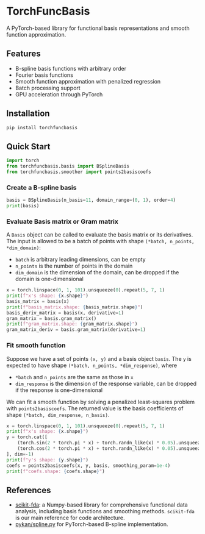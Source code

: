 # TorchFuncBasis

A PyTorch-based library for functional basis representations and smooth function approximation.

## Features

- B-spline basis functions with arbitrary order
- Fourier basis functions
- Smooth function approximation with penalized regression
- Batch processing support
- GPU acceleration through PyTorch

## Installation

```bash
pip install torchfuncbasis
```

## Quick Start

```python
import torch
from torchfuncbasis.basis import BSplineBasis
from torchfuncbasis.smoother import points2basiscoefs
```

### Create a B-spline basis
```python
basis = BSplineBasis(n_basis=11, domain_range=(0, 1), order=4)
print(basis)
```

### Evaluate Basis matrix or Gram matrix
A `Basis` object can be called to evaluate the basis matrix or its derivatives. The input is allowed to be a batch of points with shape `(*batch, n_points, *dim_domain)`:
* `batch` is arbitrary leading dimensions, can be empty
* `n_points` is the number of points in the domain
* `dim_domain` is the dimension of the domain, can be dropped if the domain is one-dimensional

```python
x = torch.linspace(0, 1, 101).unsqueeze(0).repeat(5, 7, 1)
print(f"x's shape: {x.shape}")
basis_matrix = basis(x)
print(f"basis_matrix.shape: {basis_matrix.shape}")
basis_deriv_matrix = basis(x, derivative=1)
gram_matrix = basis.gram_matrix()
print(f"gram_matrix.shape: {gram_matrix.shape}")
gram_matrix_deriv = basis.gram_matrix(derivative=1)
```

### Fit smooth function
Suppose we have a set of points `(x, y)` and a basis object `basis`. The `y` is expected to have shape `(*batch, n_points, *dim_response)`, where
* `*batch` and `n_points` are the same as those in `x`
* `dim_response` is the dimension of the response variable, can be dropped if the response is one-dimensional

We can fit a smooth function by solving a penalized least-squares problem with `points2basiscoefs`. The returned value is the basis coefficients of shape `(*batch, dim_response, n_basis)`.

```python
x = torch.linspace(0, 1, 101).unsqueeze(0).repeat(5, 7, 1)
print(f"x's shape: {x.shape}")
y = torch.cat([
    (torch.sin(2 * torch.pi * x) + torch.randn_like(x) * 0.05).unsqueeze(-1),
    (torch.cos(2 * torch.pi * x) + torch.randn_like(x) * 0.05).unsqueeze(-1)
], dim=-1)
print(f"y's shape: {y.shape}")
coefs = points2basiscoefs(x, y, basis, smoothing_param=1e-4)
print(f"coefs.shape: {coefs.shape}")
```

## References

- [scikit-fda](https://github.com/GAA-UAM/scikit-fda): a Numpy-based library for comprehensive functional data analysis, including basis functions and smoothing methods. `scikit-fda` is our main reference for code architecture.
- [pykan/spline.py](https://github.com/KindXiaoming/pykan/blob/master/kan/spline.py) for PyTorch-based B-spline implementation.

